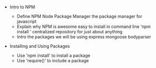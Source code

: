 * Intro to NPM
    - Define NPM
        Node Package Manager
        the package manager for javascript
    - Explain why NPM is awesome
        easy to install in command line 
        'npm install <name of package>'
        centralized repository for just about anything
    - Intro the packages we will be using
        express 
        mongoose
        bodyparser


* Installing and Using Packages
    - Use 'npm install' to install a package
    - Use 'require()' to include a package